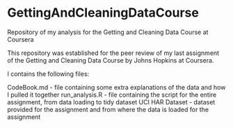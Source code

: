 # GettingAndCleaningDataCourse
Repository of my analysis for the Getting and Cleaning Data Course at Coursera

This repository was established for the peer review of my last assignment of the Getting and Cleaning Data Course by Johns Hopkins at Coursera.

I contains the following files:

CodeBook.md - file containing some extra explanations of the data and how I pulled it together
run_analysis.R - file containing the script for the entire assignment, from data loading to tidy dataset
UCI HAR Dataset - dataset provided for the assignment and from where the data is loaded for the assignment
